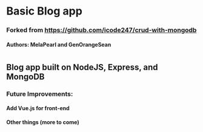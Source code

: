 # Basic Blog app
### Forked from https://github.com/icode247/crud-with-mongodb
#### Authors: MelaPearl and GenOrangeSean
#
## Blog app built on NodeJS, Express, and MongoDB
### Future Improvements:
#### Add Vue.js for front-end
#### Other things (more to come)
